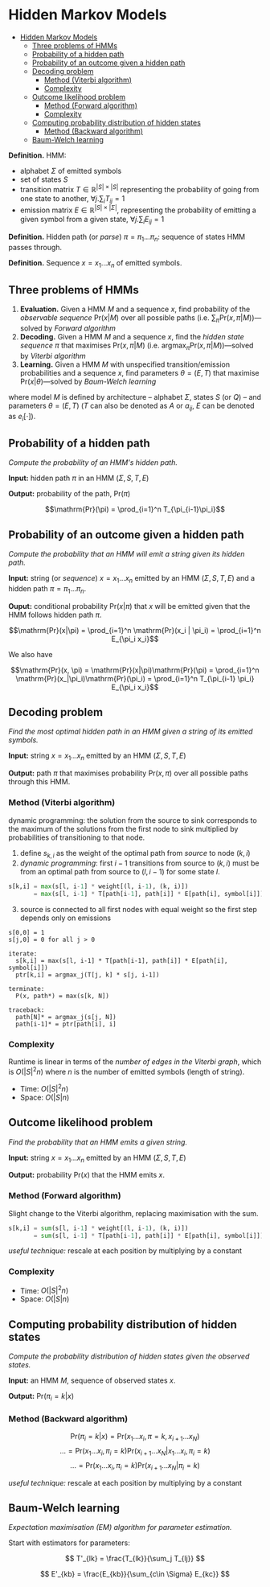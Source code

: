 # Hidden Markov Models
- [Hidden Markov Models](#hidden-markov-models)
  - [Three problems of HMMs](#three-problems-of-hmms)
  - [Probability of a hidden path](#probability-of-a-hidden-path)
  - [Probability of an outcome given a hidden path](#probability-of-an-outcome-given-a-hidden-path)
  - [Decoding problem](#decoding-problem)
    - [Method (Viterbi algorithm)](#method-viterbi-algorithm)
    - [Complexity](#complexity)
  - [Outcome likelihood problem](#outcome-likelihood-problem)
    - [Method (Forward algorithm)](#method-forward-algorithm)
    - [Complexity](#complexity-1)
  - [Computing probability distribution of hidden states](#computing-probability-distribution-of-hidden-states)
    - [Method (Backward algorithm)](#method-backward-algorithm)
  - [Baum-Welch learning](#baum-welch-learning)

**Definition.** HMM:

* alphabet $\Sigma$ of emitted symbols
* set of states $S$
* transition matrix $T \in \mathbb{R}^{|S| \times |S|}$ representing the probability of going from one state to another, $\forall j. \sum_{i}T_{ij} = 1$
* emission matrix $E \in \mathbb{R}^{|S| \times |\Sigma|}$, representing the probability of emitting a given symbol from a given state, $\forall j. \sum_{i} E_{ij} = 1$


**Definition.** Hidden path (or *parse*) $\pi = \pi_1 \dots \pi_n$: sequence of states HMM passes through.

**Definition.** Sequence $x = x_1\dots x_n$ of emitted symbols.

## Three problems of HMMs
1. **Evaluation.** Given a HMM $M$ and a sequence $x$, find probability of the *observable sequence* $\mathrm{Pr}(x|M)$ over all possible paths (i.e. $\sum_\pi \mathrm{Pr}(x, \pi|M)$)—solved by *Forward algorithm*
2. **Decoding.** Given a HMM $M$ and a sequence $x$, find the *hidden state sequence* $\pi$ that maximises $\mathrm{Pr}(x, \pi|M)$ (i.e. $\mathrm{argmax}_\pi \mathrm{Pr}(x, \pi |M)$)—solved by *Viterbi algorithm*
3. **Learning.** Given a HMM $M$ with unspecified transition/emission probabilities and a sequence $x$, find parameters $\theta = (E, T)$ that maximise $\mathrm{Pr}(x|\theta)$—solved by *Baum-Welch learning*

where model $M$ is defined by architecture – alphabet $\Sigma$, states $S$ (or $Q$) – and parameters $\theta = (E, T)$ ($T$ can also be denoted as $A$ or $a_{ij}$, $E$ can be denoted as $e_i[\cdot]$).

## Probability of a hidden path

*Compute the probability of an HMM's hidden path.*

**Input:** hidden path $\pi$ in an HMM $(\Sigma, S, T, E)$

**Output:** probability of the path, $\mathrm{Pr}(\pi)$

$$\mathrm{Pr}(\pi) = \prod_{i=1}^n T_{\pi_{i-1}\pi_i}$$

## Probability of an outcome given a hidden path

*Compute the probability that an HMM will emit a string given its hidden path.*

**Input:** string (or *sequence*) $x = x_1\dots x_n$ emitted by an HMM $(\Sigma, S, T, E)$ and a hidden path $\pi = \pi_1\dots \pi_n$.

**Ouput:** conditional probability $\mathrm{Pr}(x|\pi)$ that $x$ will be emitted given that the HMM follows hidden path $\pi$.

$$\mathrm{Pr}(x|\pi) = \prod_{i=1}^n \mathrm{Pr}(x_i | \pi_i) = \prod_{i=1}^n E_{\pi_i x_i}$$


We also have

$$\mathrm{Pr}(x, \pi) = \mathrm{Pr}(x|\pi)\mathrm{Pr}(\pi) = \prod_{i=1}^n \mathrm{Pr}(x_|\pi_i)\mathrm{Pr}(\pi_i) = \prod_{i=1}^n T_{\pi_{i-1} \pi_i} E_{\pi_i x_i}$$


## Decoding problem

*Find the most optimal hidden path in an HMM given a string of its emitted symbols.*

**Input:** string $x = x_1\dots x_n$ emitted by an HMM $(\Sigma, S, T, E)$

**Output:** path $\pi$ that maximises probability $\mathrm{Pr}(x, \pi)$ over all possible paths through this HMM.


### Method (Viterbi algorithm)
 dynamic programming: the solution from the source to sink corresponds to the maximum of the solutions from the first node to sink multiplied by probabilities of transitioning to that node.

1. define $s_{k,i}$ as the weight of the optimal path from *source* to node $(k,i)$
2. *dynamic programming*: first $i-1$ transitions from source to $(k,i)$ must be from an optimal path from source to $(l, i-1)$ for some state $l$.

```python
s[k,i] = max(s[l, i-1] * weight[(l, i-1), (k, i)])
       = max(s[l, i-1] * T[path[i-1], path[i]] * E[path[i], symbol[i]])
```
3. source is connected to all first nodes with equal weight so the first step depends only on emissions

```
s[0,0] = 1
s[j,0] = 0 for all j > 0

iterate:
  s[k,i] = max(s[l, i-1] * T[path[i-1], path[i]] * E[path[i], symbol[i]])
  ptr[k,i] = argmax_j(T[j, k] * s[j, i-1])

terminate:
  P(x, path*) = max(s[k, N])

traceback:
  path[N]* = argmax_j(s[j, N])
  path[i-1]* = ptr[path[i], i]
```

### Complexity

Runtime is linear in terms of the *number of edges in the Viterbi graph*, which is $O(|S|^2 n)$ where $n$ is the number of emitted symbols (length of string).

* Time: $O(|S|^2 n)$
* Space: $O(|S|n)$


## Outcome likelihood problem

*Find the probability that an HMM emits a given string.*

**Input:** string $x=x_1\dots x_n$ emitted by an HMM $(\Sigma, S, T, E)$

**Output:** probability $\mathrm{Pr}(x)$ that the HMM emits $x$.

### Method (Forward algorithm)
Slight change to the Viterbi algorithm, replacing maximisation with the sum.

```python
s[k,i] = sum(s[l, i-1] * weight[(l, i-1), (k, i)])
       = sum(s[l, i-1] * T[path[i-1], path[i]] * E[path[i], symbol[i]])
```
*useful technique:* rescale at each position by multiplying by a constant

### Complexity

* Time: $O(|S|^2n)$
* Space: $O(|S|n)$

## Computing probability distribution of hidden states

*Compute the probability distribution of hidden states given the observed states.*

**Input:** an HMM $M$, sequence of observed states $x$.

**Output:** $\mathrm{Pr}(\pi_i =k | x)$

### Method (Backward algorithm)

$$\mathrm{Pr}(\pi_i=k|x) = \mathrm{Pr}(x_1\dots x_i, \pi=k, x_{i+1}\dots x_N)$$
$$ ... = \mathrm{Pr}(x_1\dots x_i, \pi_i = k) \mathrm{Pr}(x_{i+1} \dots x_N | x_1\dots x_i, \pi_i = k)$$
$$... = \mathrm{Pr}(x_1\dots x_i, \pi_i = k)\mathrm{Pr}(x_{i+1}\dots x_N| \pi_i = k)$$

*useful technique:* rescale at each position by multiplying by a constant

## Baum-Welch learning

*Expectation maximisation (EM) algorithm for parameter estimation.*

Start with estimators for parameters:

$$
T'_{lk} = \frac{T_{lk}}{\sum_j T_{lj}}
$$

$$
E'_{kb} = \frac{E_{kb}}{\sum_{c\in \Sigma} E_{kc}}
$$